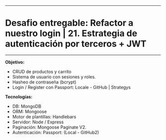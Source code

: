 ********
# Desafio entregable: Refactor a nuestro login | 21. Estrategia de autenticación por terceros + JWT
********
**Objetivo:** 
- CRUD de productos y carrito 
- Sistema de usuario con sesiones y roles.
- Hasheo de contraseña (bcrypt)
- Login / Register con Passport: Locale - GitHub | Strategys


**Tecnologías:** 
- DB: MongoDB
- ORM: Mongoose
- Motor de plantillas: Handlebars
- Servidor: Node / Express
- Paginación: Mongoose Paginate V2.
- Autenticación: Passport: (Local - GitHub2)

